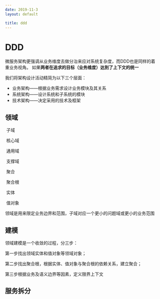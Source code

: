 ```yaml
---
date: 2019-11-3
layout: default

title: ddd
---
```


# DDD

微服务架构更强调从业务维度去做分治来应对系统复杂度，而DDD也是同样的着重业务视角。 如果**两者在追求的目标（业务维度）达到了上下文的统一**

我们将架构设计活动精简为以下三个层面：

- 业务架构——根据业务需求设计业务模块及其关系
- 系统架构——设计系统和子系统的模块
- 技术架构——决定采用的技术及框架

## 领域

​	子域

​		核心域

​		通用域

​		支撑域

​			聚合

​				聚合根

​				实体

​				值对象



领域是用来限定业务边界和范围，子域对应一个更小的问题域或更小的业务范围

## 建模

领域建模是一个收敛的过程，分三步：

第一步找出领域实体和值对象等领域对象；

第二步找出聚合根，根据实体、值对象与聚合根的依赖关系，建立聚合；

第三步根据业务及语义边界等因素，定义限界上下文

## 服务拆分